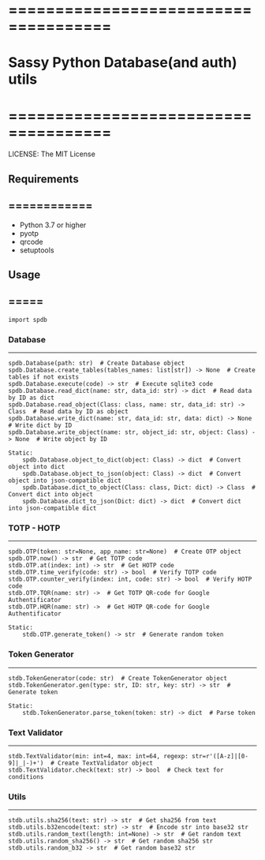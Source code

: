 # =====================================

# Sassy Python Database(and auth) utils

# =====================================

LICENSE: The MIT License


## Requirements

## ============

- Python 3.7 or higher
- pyotp
- qrcode
- setuptools


## Usage 

## =====

	import spdb

### Database

--------
	spdb.Database(path: str)  # Create Database object
	spdb.Database.create_tables(tables_names: list[str]) -> None  # Create tables if not exists
	spdb.Database.execute(code) -> str  # Execute sqlite3 code
	spdb.Database.read_dict(name: str, data_id: str) -> dict  # Read data by ID as dict
	spdb.Database.read_object(Class: class, name: str, data_id: str) -> Class  # Read data by ID as object
	spdb.Database.write_dict(name: str, data_id: str, data: dict) -> None  # Write dict by ID
	spdb.Database.write_object(name: str, object_id: str, object: Class) -> None  # Write object by ID

	Static:
		spdb.Database.object_to_dict(object: Class) -> dict  # Convert object into dict
		spdb.Database.object_to_json(object: Class) -> dict  # Convert object into json-compatible dict
		spdb.Database.dict_to_object(Class: class, Dict: dict) -> Class  # Convert dict into object
		spdb.Database.dict_to_json(Dict: dict) -> dict  # Convert dict into json-compatible dict

### TOTP - HOTP

-----------
	spdb.OTP(token: str=None, app_name: str=None)  # Create OTP object
	spdb.OTP.now() -> str  # Get TOTP code
	stdb.OTP.at(index: int) -> str  # Get HOTP code
	stdb.OTP.time_verify(code: str) -> bool  # Verify TOTP code
	stdb.OTP.counter_verify(index: int, code: str) -> bool  # Verify HOTP code
	stdb.OTP.TQR(name: str) ->  # Get TOTP QR-code for Google Authentificator
	stdb.OTP.HQR(name: str) ->  # Get HOTP QR-code for Google Authentificator

	Static:
		stdb.OTP.generate_token() -> str  # Generate random token

### Token Generator

---------------
	stdb.TokenGenerator(code: str)  # Create TokenGenerator object
	stdb.TokenGenerator.gen(type: str, ID: str, key: str) -> str  # Generate token

	Static:
		stdb.TokenGenerator.parse_token(token: str) -> dict  # Parse token

### Text Validator

--------------
	stdb.TextValidator(min: int=4, max: int=64, regexp: str=r'([A-z]|[0-9]|_|-)+')  # Create TextValidator object
	stdb.TextValidator.check(text: str) -> bool  # Check text for conditions

### Utils

-----
	stdb.utils.sha256(text: str) -> str  # Get sha256 from text
	stdb.utils.b32encode(text: str) -> str  # Encode str into base32 str
	stdb.utils.random_text(length: int=None) -> str  # Get random text
	stdb.utils.random_sha256() -> str  # Get random sha256 str
	stdb.utils.random_b32 -> str  # Get random base32 str

